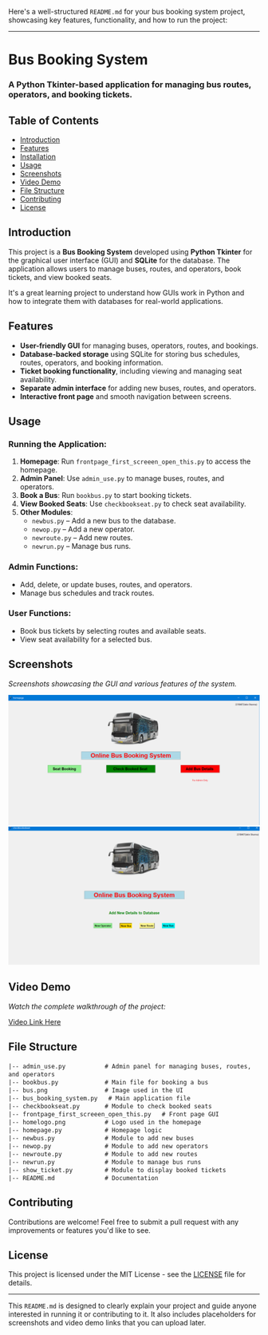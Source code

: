 Here's a well-structured `README.md` for your bus booking system project, showcasing key features, functionality, and how to run the project:

---

# Bus Booking System

### A Python Tkinter-based application for managing bus routes, operators, and booking tickets.

## Table of Contents
- [Introduction](#introduction)
- [Features](#features)
- [Installation](#installation)
- [Usage](#usage)
- [Screenshots](#screenshots)
- [Video Demo](#video-demo)
- [File Structure](#file-structure)
- [Contributing](#contributing)
- [License](#license)

## Introduction
This project is a **Bus Booking System** developed using **Python Tkinter** for the graphical user interface (GUI) and **SQLite** for the database. The application allows users to manage buses, routes, and operators, book tickets, and view booked seats.

It's a great learning project to understand how GUIs work in Python and how to integrate them with databases for real-world applications.

## Features
- **User-friendly GUI** for managing buses, operators, routes, and bookings.
- **Database-backed storage** using SQLite for storing bus schedules, routes, operators, and booking information.
- **Ticket booking functionality**, including viewing and managing seat availability.
- **Separate admin interface** for adding new buses, routes, and operators.
- **Interactive front page** and smooth navigation between screens.



## Usage
### Running the Application:
1. **Homepage**: Run `frontpage_first_screeen_open_this.py` to access the homepage.
2. **Admin Panel**: Use `admin_use.py` to manage buses, routes, and operators.
3. **Book a Bus**: Run `bookbus.py` to start booking tickets.
4. **View Booked Seats**: Use `checkbookseat.py` to check seat availability.
5. **Other Modules**:
   - `newbus.py` – Add a new bus to the database.
   - `newop.py` – Add a new operator.
   - `newroute.py` – Add new routes.
   - `newrun.py` – Manage bus runs.

### Admin Functions:
- Add, delete, or update buses, routes, and operators.
- Manage bus schedules and track routes.

### User Functions:
- Book bus tickets by selecting routes and available seats.
- View seat availability for a selected bus.

## Screenshots
*Screenshots showcasing the GUI and various features of the system.*

![Homepage](homepage.png)
![admin_page](admin.png)
## Video Demo
*Watch the complete walkthrough of the project:*

[Video Link Here](#)

## File Structure
```
|-- admin_use.py           # Admin panel for managing buses, routes, and operators
|-- bookbus.py             # Main file for booking a bus
|-- bus.png                # Image used in the UI
|-- bus_booking_system.py   # Main application file
|-- checkbookseat.py       # Module to check booked seats
|-- frontpage_first_screeen_open_this.py   # Front page GUI
|-- homelogo.png           # Logo used in the homepage
|-- homepage.py            # Homepage logic
|-- newbus.py              # Module to add new buses
|-- newop.py               # Module to add new operators
|-- newroute.py            # Module to add new routes
|-- newrun.py              # Module to manage bus runs
|-- show_ticket.py         # Module to display booked tickets
|-- README.md              # Documentation
```

## Contributing
Contributions are welcome! Feel free to submit a pull request with any improvements or features you'd like to see.

## License
This project is licensed under the MIT License - see the [LICENSE](LICENSE) file for details.

---

This `README.md` is designed to clearly explain your project and guide anyone interested in running it or contributing to it. It also includes placeholders for screenshots and video demo links that you can upload later.
